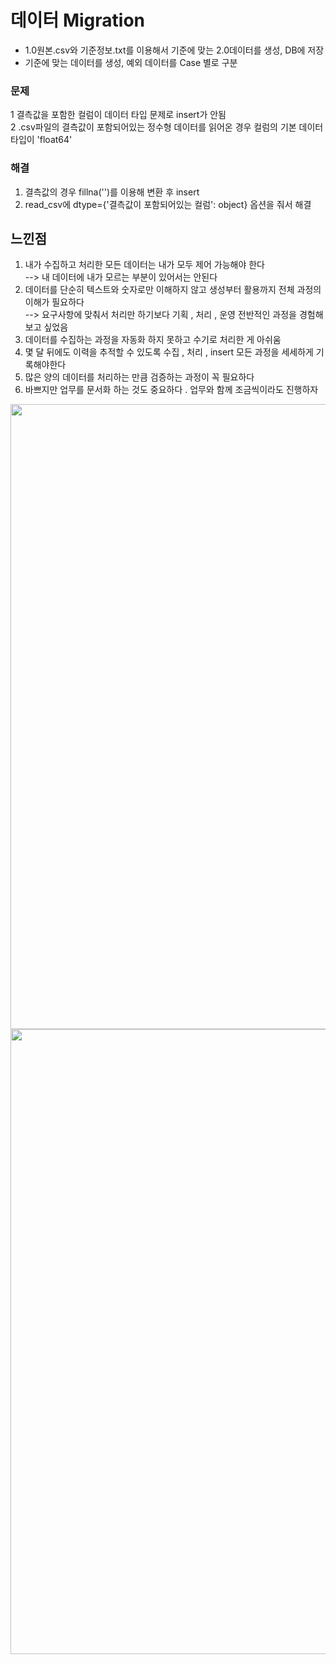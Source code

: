 # 데이터 Migration
* 1.0원본.csv와 기준정보.txt를 이용해서 기준에 맞는 2.0데이터를 생성, DB에 저장
* 기준에 맞는 데이터를 생성, 예외 데이터를 Case 별로 구분 
### 문제
  1 결측값을 포함한 컬럼이 데이터 타입 문제로 insert가 안됨  
  2 .csv파일의 결측값이 포함되어있는 정수형 데이터를 읽어온 경우 컬럼의 기본 데이터 타입이 'float64'
### 해결
  1) 결측값의 경우 fillna('')를 이용해 변환 후 insert  
  2) read_csv에 dtype={'결측값이 포함되어있는 컬럼': object} 옵션을 줘서 해결

## 느낀점
1. 내가 수집하고 처리한 모든 데이터는 내가 모두 제어 가능해야 한다  
  --> 내 데이터에 내가 모르는 부분이 있어서는 안된다
2. 데이터를 단순히 텍스트와 숫자로만 이해하지 않고 생성부터 활용까지 전체 과정의 이해가 필요하다  
  --> 요구사항에 맞춰서 처리만 하기보다 기획 , 처리 , 운영 전반적인 과정을 경험해보고 싶었음
3. 데이터를 수집하는 과정을 자동화 하지 못하고 수기로 처리한 게 아쉬움
4. 몇 달 뒤에도 이력을 추적할 수 있도록 수집 , 처리 , insert 모든 과정을 세세하게 기록해야한다
5. 많은 양의 데이터를 처리하는 만큼 검증하는 과정이 꼭 필요하다
6. 바쁘지만 업무를 문서화 하는 것도 중요하다 . 업무와 함께 조금씩이라도 진행하자


<img width="1000" src="https://user-images.githubusercontent.com/93371320/235865359-0a0ad5a7-db3b-4c23-8af4-baad337fc841.png"/>
<img width="1000" src="https://user-images.githubusercontent.com/93371320/235865366-336f81d4-7451-42ce-9a46-a5f85e998e91.png"/>

